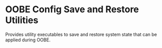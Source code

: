 # OOBE Config Save and Restore Utilities

Provides utility executables to save and restore system state that can
be applied during OOBE.

